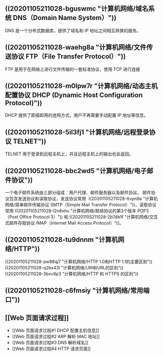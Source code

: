 ## ((20201105211028-bguswmc "计算机网络/域名系统 DNS（Domain Name System）"))

DNS 是一个分布式数据库，提供了域名和 IP 地址之间相互转换的服务。

## ((20201105211028-waehg8a "计算机网络/文件传送协议 FTP（File Transfer Protocol）"))

FTP 是用于在网络上进行文件传输的一套标准协议，使用 TCP 进行连接

## ((20201105211028-m0lpw7r "计算机网络/动态主机配置协议 DHCP (Dynamic Host Configuration Protocol)"))

DHCP 提供了即插即用的连网方式，用户不再需要手动配置 IP 地址等信息。

## ((20201105211028-5il3fj1 "计算机网络/远程登录协议 TELNET"))

TELNET 用于登录到远程主机上，并且远程主机上的输出也会返回。

## ((20201105211028-bbc2wd5 "计算机网络/电子邮件协议"))

一个电子邮件系统由三部分组成：用户代理、邮件服务器以及邮件协议。
邮件协议包含发送协议和读取协议，发送协议常用  ((20201105211028-ltvpn9a "计算机网络/简单邮件传输协议 SMTP（Simple Mail Transfer Protocol）"))，读取协议常用 ((20201105211028-l2n8xhu "计算机网络/邮局协议的第3个版本 POP3（Post Office Protocol 3）")) 和 ((20201105211028-2b7db1f "计算机网络/交互式邮件存取协议 IMAP（Internet Mail Access Protocol）"))。

## ((20201105211028-tu9dnnm "计算机网络/HTTP"))

((20201105211028-pw88qj7 "计算机网络/HTTP 1.0和HTTP 1.1的主要区别"))
((20201105211028-q2bx43l "计算机网络/URI和URL的区别"))
((20201105211028-3bxv9p3 "计算机网络/HTTP 和 HTTPS 的区别"))

## ((20201105211028-c6fmsiy "计算机网络/常用端口"))

## [[Web 页面请求过程]]

- [[Web 页面请求过程#1 DHCP 配置主机信息]]
- [[Web 页面请求过程#2 ARP 解析 MAC 地址]]
- [[Web 页面请求过程#3 DNS 解析域名]]
- [[Web 页面请求过程#4 HTTP 请求页面]]
